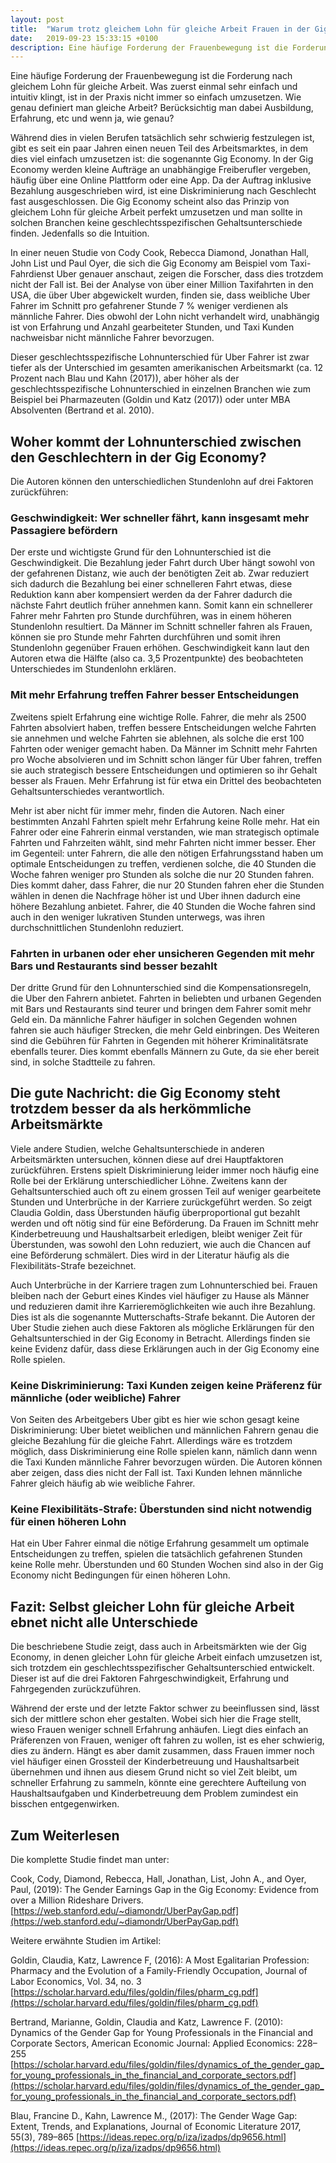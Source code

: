 ```yaml
---
layout: post
title:  "Warum trotz gleichem Lohn für gleiche Arbeit Frauen in der Gig Economy weniger verdienen"
date:   2019-09-23 15:33:15 +0100
description: Eine häufige Forderung der Frauenbewegung ist die Forderung nach gleichem Lohn für gleiche Arbeit. Was zuerst einmal sehr einfach und intuitiv klingt, ist in der Praxis nicht immer so einfach umzusetzen. Wie genau definiert man gleiche Arbeit? Berücksichtig man dabei Ausbildung, Erfahrung, etc und wenn ja, wie genau? In einer neuen Studie von Cody Cook, Rebecca Diamond, Jonathan Hall, John List und Paul Oyer, die sich die Gig Economy am Beispiel vom Taxi-Fahrdienst Uber genauer anschaut, zeigen die Forscher, dass auch in der Gig Economy keine Lohngleichheit gilt. Bei der Analyse von über einer Million Taxifahrten in den USA, die über Uber abgewickelt wurden, finden sie, dass weibliche Uber Fahrer im Schnitt pro gefahrener Stunde 7 % weniger verdienen als männliche Fahrer. Dies obwohl der Lohn nicht verhandelt wird, unabhängig ist von Erfahrung und Anzahl gearbeiteter Stunden, und Taxi Kunden nachweisbar nicht männliche Fahrer bevorzugen.
---
```


Eine häufige Forderung der Frauenbewegung ist die Forderung nach gleichem Lohn für gleiche Arbeit. Was zuerst einmal sehr einfach und intuitiv klingt, ist in der Praxis nicht immer so einfach umzusetzen. Wie genau definiert man gleiche Arbeit? Berücksichtig man dabei Ausbildung, Erfahrung, etc und wenn ja, wie genau?

Während dies in vielen Berufen tatsächlich sehr schwierig festzulegen ist, gibt es seit ein paar Jahren einen neuen Teil des Arbeitsmarktes, in dem dies viel einfach umzusetzen ist: die sogenannte Gig Economy. In der Gig Economy werden kleine Aufträge an unabhängige Freiberufler vergeben, häufig über eine Online Plattform oder eine App. Da der Auftrag inklusive Bezahlung ausgeschrieben wird, ist eine Diskriminierung nach Geschlecht fast ausgeschlossen. Die Gig Economy scheint also das Prinzip von gleichem Lohn für gleiche Arbeit perfekt umzusetzen und man sollte in solchen Branchen keine geschlechtsspezifischen Gehaltsunterschiede finden. Jedenfalls so die Intuition.

In einer neuen Studie von Cody Cook, Rebecca Diamond, Jonathan Hall, John List und Paul Oyer, die sich die Gig Economy am Beispiel vom Taxi-Fahrdienst Uber genauer anschaut, zeigen die Forscher, dass dies trotzdem nicht der Fall ist. Bei der Analyse von über einer Million Taxifahrten in den USA, die über Uber abgewickelt wurden, finden sie, dass weibliche Uber Fahrer im Schnitt pro gefahrener Stunde 7 % weniger verdienen als männliche Fahrer. Dies obwohl der Lohn nicht verhandelt wird, unabhängig ist von Erfahrung und Anzahl gearbeiteter Stunden, und Taxi Kunden nachweisbar nicht männliche Fahrer bevorzugen.

Dieser geschlechtsspezifische Lohnunterschied für Uber Fahrer ist zwar tiefer als der Unterschied im gesamten amerikanischen Arbeitsmarkt (ca. 12 Prozent nach Blau und Kahn (2017)), aber höher als der geschlechtsspezifische Lohnunterschied in einzelnen Branchen wie zum Beispiel bei Pharmazeuten (Goldin und Katz (2017)) oder unter MBA Absolventen (Bertrand et al. 2010).

## Woher kommt der Lohnunterschied zwischen den Geschlechtern in der Gig Economy?

Die Autoren können den unterschiedlichen Stundenlohn auf drei Faktoren zurückführen:

### Geschwindigkeit: Wer schneller fährt, kann insgesamt mehr Passagiere befördern
Der erste und wichtigste Grund für den Lohnunterschied ist die Geschwindigkeit. Die Bezahlung jeder Fahrt durch Uber hängt sowohl von der gefahrenen Distanz, wie auch der benötigten Zeit ab. Zwar reduziert sich dadurch die Bezahlung bei einer schnelleren Fahrt etwas, diese Reduktion kann aber kompensiert werden da der Fahrer dadurch die nächste Fahrt deutlich früher annehmen kann. Somit kann ein schnellerer Fahrer mehr Fahrten pro Stunde durchführen, was in einem höheren Stundenlohn resultiert. Da Männer im Schnitt schneller fahren als Frauen, können sie pro Stunde mehr Fahrten durchführen und somit ihren Stundenlohn gegenüber Frauen erhöhen. Geschwindigkeit kann laut den Autoren etwa die Hälfte (also ca. 3,5 Prozentpunkte) des beobachteten Unterschiedes im Stundenlohn erklären.

### Mit mehr Erfahrung treffen Fahrer besser Entscheidungen

Zweitens spielt Erfahrung eine wichtige Rolle. Fahrer, die mehr als 2500 Fahrten absolviert haben, treffen bessere Entscheidungen welche Fahrten sie annehmen und welche Fahrten sie ablehnen, als solche die erst 100 Fahrten oder weniger gemacht haben. Da Männer im Schnitt mehr Fahrten pro Woche absolvieren und im Schnitt schon länger für Uber fahren, treffen sie auch strategisch bessere Entscheidungen und optimieren so ihr Gehalt besser als Frauen. Mehr Erfahrung ist für etwa ein Drittel des beobachteten Gehaltsunterschiedes verantwortlich.

Mehr ist aber nicht für immer mehr, finden die Autoren. Nach einer bestimmten Anzahl Fahrten spielt mehr Erfahrung keine Rolle mehr. Hat ein Fahrer oder eine Fahrerin einmal verstanden, wie man strategisch optimale Fahrten und Fahrzeiten wählt, sind mehr Fahrten nicht immer besser. Eher im Gegenteil: unter Fahrern, die alle den nötigen Erfahrungsstand haben um optimale Entscheidungen zu treffen, verdienen solche, die 40 Stunden die Woche fahren weniger pro Stunden als solche die nur 20 Stunden fahren. Dies kommt daher, dass Fahrer, die nur 20 Stunden fahren eher die Stunden wählen in denen die Nachfrage höher ist und Uber ihnen dadurch eine höhere Bezahlung anbietet. Fahrer, die 40 Stunden die Woche fahren sind auch in den weniger lukrativen Stunden unterwegs, was ihren durchschnittlichen Stundenlohn reduziert.

### Fahrten in urbanen oder eher unsicheren Gegenden mit mehr Bars und Restaurants sind besser bezahlt
Der dritte Grund für den Lohnunterschied sind die Kompensationsregeln, die Uber den Fahrern anbietet. Fahrten in beliebten und urbanen Gegenden mit Bars und Restaurants sind teurer und bringen dem Fahrer somit mehr Geld ein. Da männliche Fahrer häufiger in solchen Gegenden wohnen fahren sie auch häufiger Strecken, die mehr Geld einbringen. Des Weiteren sind die Gebühren für Fahrten in Gegenden mit höherer Kriminalitätsrate ebenfalls teurer. Dies kommt ebenfalls Männern zu Gute, da sie eher bereit sind, in solche Stadtteile zu fahren.

## Die gute Nachricht: die Gig Economy steht trotzdem besser da als herkömmliche Arbeitsmärkte
Viele andere Studien, welche Gehaltsunterschiede in anderen Arbeitsmärkten untersuchen, können diese auf drei Hauptfaktoren zurückführen. Erstens spielt Diskriminierung leider immer noch häufig eine Rolle bei der Erklärung unterschiedlicher Löhne. Zweitens kann der Gehaltsunterschied auch oft zu einem grossen Teil auf weniger gearbeitete Stunden und Unterbrüche in der Karriere zurückgeführt werden. So zeigt Claudia Goldin, dass Überstunden häufig überproportional gut bezahlt werden und oft nötig sind für eine Beförderung. Da Frauen im Schnitt mehr Kinderbetreuung und Haushaltsarbeit erledigen, bleibt weniger Zeit für Überstunden, was sowohl den Lohn reduziert, wie auch die Chancen auf eine Beförderung schmälert. Dies wird in der Literatur häufig als die Flexibilitäts-Strafe bezeichnet.

Auch Unterbrüche in der Karriere tragen zum Lohnunterschied bei. Frauen bleiben nach der Geburt eines Kindes viel häufiger zu Hause als Männer und reduzieren damit ihre Karrieremöglichkeiten wie auch ihre Bezahlung. Dies ist als die sogenannte Mutterschafts-Strafe bekannt.
Die Autoren der Uber Studie ziehen auch diese Faktoren als mögliche Erklärungen für den Gehaltsunterschied in der Gig Economy in Betracht. Allerdings finden sie keine Evidenz dafür, dass diese Erklärungen auch in der Gig Economy eine Rolle spielen.

### Keine Diskriminierung: Taxi Kunden zeigen keine Präferenz für männliche (oder weibliche) Fahrer
Von Seiten des Arbeitgebers Uber gibt es hier wie schon gesagt keine Diskriminierung: Uber bietet weiblichen und männlichen Fahrern genau die gleiche Bezahlung für die gleiche Fahrt. Allerdings wäre es trotzdem möglich, dass Diskriminierung eine Rolle spielen kann, nämlich dann wenn die Taxi Kunden männliche Fahrer bevorzugen würden.
Die Autoren können aber zeigen, dass dies nicht der Fall ist. Taxi Kunden lehnen männliche Fahrer gleich häufig ab wie weibliche Fahrer.

### Keine Flexibilitäts-Strafe: Überstunden sind nicht notwendig für einen höheren Lohn
Hat ein Uber Fahrer einmal die nötige Erfahrung gesammelt um optimale Entscheidungen zu treffen, spielen die tatsächlich gefahrenen Stunden keine Rolle mehr. Überstunden und 60 Stunden Wochen sind also in der Gig Economy nicht Bedingungen für einen höheren Lohn.

## Fazit: Selbst gleicher Lohn für gleiche Arbeit ebnet nicht alle Unterschiede
Die beschriebene Studie zeigt, dass auch in Arbeitsmärkten wie der Gig Economy, in denen gleicher Lohn für gleiche Arbeit einfach umzusetzen ist, sich trotzdem ein geschlechtsspezifischer Gehaltsunterschied entwickelt. Dieser ist auf die drei Faktoren Fahrgeschwindigkeit, Erfahrung und Fahrgegenden zurückzuführen.

Während der erste und der letzte Faktor schwer zu beeinflussen sind, lässt sich der mittlere schon eher gestalten. Wobei sich hier die Frage stellt, wieso Frauen weniger schnell Erfahrung anhäufen. Liegt dies einfach an Präferenzen von Frauen, weniger oft fahren zu wollen, ist es eher schwierig, dies zu ändern. Hängt es aber damit zusammen, dass Frauen immer noch viel häufiger einen Grossteil der Kinderbetreuung und Haushaltsarbeit übernehmen und ihnen aus diesem Grund nicht so viel Zeit bleibt, um schneller Erfahrung zu sammeln, könnte eine gerechtere Aufteilung von Haushaltsaufgaben und Kinderbetreuung dem Problem zumindest ein bisschen entgegenwirken.

## Zum Weiterlesen


Die komplette Studie findet man unter:

Cook, Cody, Diamond, Rebecca, Hall, Jonathan, List, John A., and Oyer, Paul, (2019): The Gender Earnings Gap in the Gig Economy: Evidence from over a Million Rideshare Drivers.
[https://web.stanford.edu/~diamondr/UberPayGap.pdf](https://web.stanford.edu/~diamondr/UberPayGap.pdf)

Weitere erwähnte Studien im Artikel:

Goldin, Claudia, Katz, Lawrence F, (2016): A Most Egalitarian Profession: Pharmacy and the Evolution of a Family-Friendly Occupation, Journal of Labor Economics, Vol. 34, no. 3
[https://scholar.harvard.edu/files/goldin/files/pharm_cg.pdf](https://scholar.harvard.edu/files/goldin/files/pharm_cg.pdf)

Bertrand, Marianne, Goldin, Claudia and Katz, Lawrence F. (2010): Dynamics of the Gender Gap for Young Professionals in the Financial and Corporate Sectors, American Economic Journal: Applied Economics: 228–255
[https://scholar.harvard.edu/files/goldin/files/dynamics_of_the_gender_gap_for_young_professionals_in_the_financial_and_corporate_sectors.pdf](https://scholar.harvard.edu/files/goldin/files/dynamics_of_the_gender_gap_for_young_professionals_in_the_financial_and_corporate_sectors.pdf)

Blau, Francine D., Kahn, Lawrence M., (2017): The Gender Wage Gap: Extent, Trends, and Explanations, Journal of Economic Literature 2017, 55(3), 789–865
[https://ideas.repec.org/p/iza/izadps/dp9656.html](https://ideas.repec.org/p/iza/izadps/dp9656.html)
